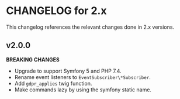 # CHANGELOG for 2.x
This changelog references the relevant changes done in 2.x versions.


## v2.0.0
__BREAKING CHANGES__

* Upgrade to support Symfony 5 and PHP 7.4.
* Rename event listeners to `EventSubscriber\*Subscriber`.
* Add `gdpr_applies` twig function.
* Make commands lazy by using the symfony static name.
